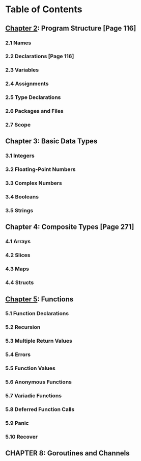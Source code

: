 # Table of Contents

## [Chapter 2](CHAPTER2.md): Program Structure [Page 116]

### 2.1 Names

### 2.2 Declarations [Page 116]

### 2.3 Variables

### 2.4 Assignments

### 2.5 Type Declarations

### 2.6 Packages and Files

### 2.7 Scope

## Chapter 3: Basic Data Types

### 3.1 Integers

### 3.2 Floating-Point Numbers

### 3.3 Complex Numbers

### 3.4 Booleans

### 3.5 Strings

## Chapter 4: Composite Types [Page 271]

### 4.1 Arrays

### 4.2 Slices

### 4.3 Maps

### 4.4 Structs

## [Chapter 5](CHAPTER5.md): Functions

### 5.1 Function Declarations

### 5.2 Recursion

### 5.3 Multiple Return Values

### 5.4 Errors

### 5.5 Function Values

### 5.6 Anonymous Functions

### 5.7 Variadic Functions

### 5.8 Deferred Function Calls

### 5.9 Panic

### 5.10 Recover

## CHAPTER 8: Goroutines and Channels